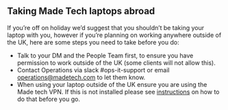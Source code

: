 ## Taking Made Tech laptops abroad

If you’re off on holiday we’d suggest that you shouldn’t be taking your laptop with you, however if you’re planning on working anywhere outside of the UK, here are some steps you need to take before you do: 

- Talk to your DM and the People Team first, to ensure you have permission to work outside of the UK (some clients will not allow this).
- Contact Operations via slack #ops-it-support or email [operations@madetech.com](mailto:operations@madetech.com) to let them know. 
- When using your laptop outside of the UK ensure you are using the Made tech VPN. If this is not installed please see [instructions](https://drive.google.com/drive/folders/14w3BXtsrgUqRmJ73QFhGXiCo3ufjvMmI) on how to do that before you go.
